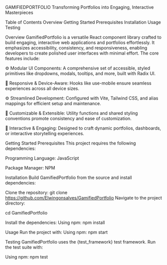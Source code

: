GAMIFIEDPORTFOLIO
Transforming Portfolios into Engaging, Interactive Masterpieces


Table of Contents
Overview
Getting Started
Prerequisites
Installation
Usage
Testing

Overview
GamifiedPortfolio is a versatile React component library crafted to build engaging, interactive web applications and portfolios effortlessly. It emphasizes accessibility, consistency, and responsiveness, enabling developers to create polished user interfaces with minimal effort. The core features include:

⚙️ Modular UI Components: A comprehensive set of accessible, styled primitives like dropdowns, modals, tooltips, and more, built with Radix UI.

🚀 Responsive & Device-Aware: Hooks like use-mobile ensure seamless experiences across all device sizes.

⚙️ Streamlined Development: Configured with Vite, Tailwind CSS, and alias mappings for efficient setup and maintenance.

💅 Customizable & Extensible: Utility functions and shared styling conventions promote consistency and ease of customization.

🌟 Interactive & Engaging: Designed to craft dynamic portfolios, dashboards, or interactive storytelling experiences.

Getting Started
Prerequisites
This project requires the following dependencies:

Programming Language: JavaScript

Package Manager: NPM

Installation
Build GamifiedPortfolio from the source and install dependencies:

Clone the repository:
git clone https://github.com/Elwingonsalves/GamifiedPortfolio
Navigate to the project directory:

cd GamifiedPortfolio


Install the dependencies:
Using npm:
npm install

Usage
Run the project with:
Using npm:
npm start

Testing
GamifiedPortfolio uses the {test_framework} test framework. Run the test suite with:

Using npm:
npm test
